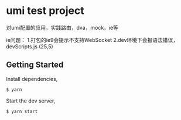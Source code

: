 # umi test project

对umi配置的应用，实践路由，dva，mock，ie等

ie问题：
1.打包的ie9会提示不支持WebSocket
2.dev环境下会报语法错误，devScripts.js (25,5)

## Getting Started

Install dependencies,

```bash
$ yarn
```

Start the dev server,

```bash
$ yarn start
```
